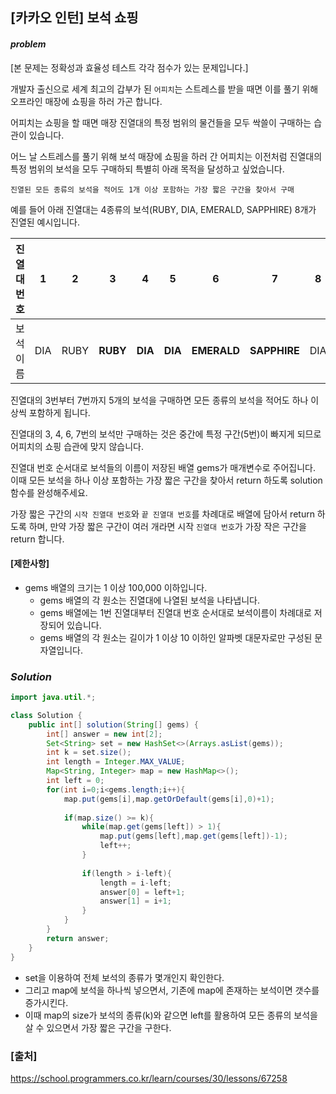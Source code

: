 ## **[카카오 인턴] 보석 쇼핑**


#### ***problem***
[본 문제는 정확성과 효율성 테스트 각각 점수가 있는 문제입니다.]

개발자 출신으로 세계 최고의 갑부가 된 `어피치`는 스트레스를 받을 때면 이를 풀기 위해 오프라인 매장에 쇼핑을 하러 가곤 합니다.

어피치는 쇼핑을 할 때면 매장 진열대의 특정 범위의 물건들을 모두 싹쓸이 구매하는 습관이 있습니다.

어느 날 스트레스를 풀기 위해 보석 매장에 쇼핑을 하러 간 어피치는 이전처럼 진열대의 특정 범위의 보석을 모두 구매하되 특별히 아래 목적을 달성하고 싶었습니다.

`진열된 모든 종류의 보석을 적어도 1개 이상 포함하는 가장 짧은 구간을 찾아서 구매`

예를 들어 아래 진열대는 4종류의 보석(RUBY, DIA, EMERALD, SAPPHIRE) 8개가 진열된 예시입니다.

|진열대 번호	|1	|2	|3	|4	|5	|6	|7	|8 |
|---|---|---|---|---|---|---|---|---|
|보석 이름|	DIA|	RUBY|	**RUBY**|	**DIA**|	**DIA**|	**EMERALD**|	**SAPPHIRE**|	DIA|

진열대의 3번부터 7번까지 5개의 보석을 구매하면 모든 종류의 보석을 적어도 하나 이상씩 포함하게 됩니다.

진열대의 3, 4, 6, 7번의 보석만 구매하는 것은 중간에 특정 구간(5번)이 빠지게 되므로 어피치의 쇼핑 습관에 맞지 않습니다.

진열대 번호 순서대로 보석들의 이름이 저장된 배열 gems가 매개변수로 주어집니다. 이때 모든 보석을 하나 이상 포함하는 가장 짧은 구간을 찾아서 return 하도록 solution 함수를 완성해주세요.

가장 짧은 구간의 `시작 진열대 번호`와 `끝 진열대 번호`를 차례대로 배열에 담아서 return 하도록 하며, 만약 가장 짧은 구간이 여러 개라면 시작 `진열대 번호`가 가장 작은 구간을 return 합니다.

#### **[제한사항]**
- gems 배열의 크기는 1 이상 100,000 이하입니다.
    - gems 배열의 각 원소는 진열대에 나열된 보석을 나타냅니다.
    - gems 배열에는 1번 진열대부터 진열대 번호 순서대로 보석이름이 차례대로 저장되어 있습니다.
    - gems 배열의 각 원소는 길이가 1 이상 10 이하인 알파벳 대문자로만 구성된 문자열입니다.

### ***Solution***
``` java
import java.util.*;

class Solution {
    public int[] solution(String[] gems) {
        int[] answer = new int[2];
        Set<String> set = new HashSet<>(Arrays.asList(gems));
        int k = set.size();
        int length = Integer.MAX_VALUE;
        Map<String, Integer> map = new HashMap<>();
        int left = 0;
        for(int i=0;i<gems.length;i++){
            map.put(gems[i],map.getOrDefault(gems[i],0)+1);
            
            if(map.size() >= k){
                while(map.get(gems[left]) > 1){
                    map.put(gems[left],map.get(gems[left])-1);
                    left++;
                }
                
                if(length > i-left){
                    length = i-left;
                    answer[0] = left+1;
                    answer[1] = i+1;
                }
            }
        }
        return answer;
    }
}
```
- set을 이용하여 전체 보석의 종류가 몇개인지 확인한다.
- 그리고 map에 보석을 하나씩 넣으면서, 기존에 map에 존재하는 보석이면 갯수를 증가시킨다.
- 이때 map의 size가 보석의 종류(k)와 같으면 left를 활용하여 모든 종류의 보석을 살 수 있으면서 가장 짧은 구간을 구한다.
 

### **[출처]**
https://school.programmers.co.kr/learn/courses/30/lessons/67258
